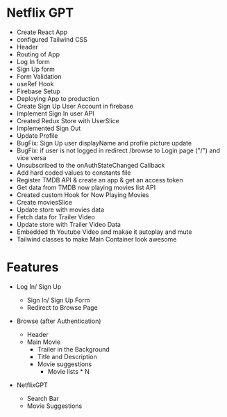 # Netflix GPT

- Create React App
- configured Tailwind CSS
- Header
- Routing of App
- Log In form
- Sign Up form
- Form Validation
- useRef Hook
- Firebase Setup
- Deploying App to production
- Create Sign Up User Account in firebase
- Implement Sign In user API
- Created Redux Store with UserSlice
- Implemented Sign Out
- Update Profile
- BugFix: Sign Up user displayName and profile picture update
- BugFix: if user is not logged in redirect /browse to Login page ("/") and vice versa
- Unsubscribed to the onAuthStateChanged Callback
- Add hard coded values to constants file
- Register TMDB API & create an app & get an access token
- Get data from TMDB now playing movies list API
- Created custom Hook for Now Playing Movies
- Create moviesSlice
- Update store with movies data
- Fetch data for Trailer Video
- Update store with Trailer Video Data
- Embedded th Youtube Video and makae it autoplay and mute
- Tailwind classes to make Main Container look awesome
<!-- TODO: build Secondary Component 2:37:27 -->

# Features

- Log In/ Sign Up

  - Sign In/ Sign Up Form
  - Redirect to Browse Page

- Browse (after Authentication)

  - Header
  - Main Movie
    - Trailer in the Background
    - Title and Description
    - Movie suggestions
      - Movie lists \* N

- NetflixGPT
  - Search Bar
  - Movie Suggestions
